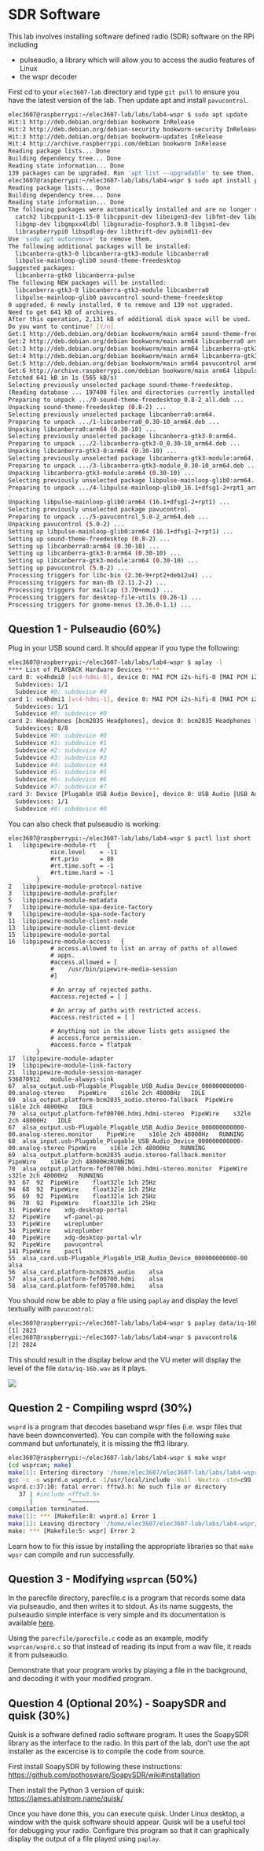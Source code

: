 # SDR Software
This lab involves installing software defined radio (SDR) software on the RPi including
 * pulseaudio, a library which will allow you to access the audio features of Linux
 * the wspr decoder

First cd to your ```elec3607-lab``` directory and type ```git pull``` to ensure you have the latest version of the lab. Then update apt and install ```pavucontrol```.
```bash
elec3607@raspberrypi:~/elec3607-lab/labs/lab4-wspr $ sudo apt update
Hit:1 http://deb.debian.org/debian bookworm InRelease
Hit:2 http://deb.debian.org/debian-security bookworm-security InRelease
Hit:3 http://deb.debian.org/debian bookworm-updates InRelease                  
Hit:4 http://archive.raspberrypi.com/debian bookworm InRelease                 
Reading package lists... Done
Building dependency tree... Done
Reading state information... Done
139 packages can be upgraded. Run 'apt list --upgradable' to see them.
elec3607@raspberrypi:~/elec3607-lab/labs/lab4-wspr $ sudo apt install pavucontrol
Reading package lists... Done
Building dependency tree... Done
Reading state information... Done
The following packages were automatically installed and are no longer required:
  catch2 libcppunit-1.15-0 libcppunit-dev libeigen3-dev libfmt-dev libglfw3
  libgmp-dev libgmpxx4ldbl libgnuradio-fosphor3.9.0 libgsm1-dev
  libraspberrypi0 libspdlog-dev libthrift-dev pybind11-dev
Use 'sudo apt autoremove' to remove them.
The following additional packages will be installed:
  libcanberra-gtk3-0 libcanberra-gtk3-module libcanberra0
  libpulse-mainloop-glib0 sound-theme-freedesktop
Suggested packages:
  libcanberra-gtk0 libcanberra-pulse
The following NEW packages will be installed:
  libcanberra-gtk3-0 libcanberra-gtk3-module libcanberra0
  libpulse-mainloop-glib0 pavucontrol sound-theme-freedesktop
0 upgraded, 6 newly installed, 0 to remove and 139 not upgraded.
Need to get 641 kB of archives.
After this operation, 2,131 kB of additional disk space will be used.
Do you want to continue? [Y/n] 
Get:1 http://deb.debian.org/debian bookworm/main arm64 sound-theme-freedesktop all 0.8-2 [384 kB]
Get:2 http://deb.debian.org/debian bookworm/main arm64 libcanberra0 arm64 0.30-10 [38.3 kB]
Get:3 http://deb.debian.org/debian bookworm/main arm64 libcanberra-gtk3-0 arm64 0.30-10 [12.3 kB]
Get:4 http://deb.debian.org/debian bookworm/main arm64 libcanberra-gtk3-module arm64 0.30-10 [14.2 kB]
Get:5 http://deb.debian.org/debian bookworm/main arm64 pavucontrol arm64 5.0-2 [166 kB]
Get:6 http://archive.raspberrypi.com/debian bookworm/main arm64 libpulse-mainloop-glib0 arm64 16.1+dfsg1-2+rpt1 [26.8 kB]
Fetched 641 kB in 1s (565 kB/s)                   
Selecting previously unselected package sound-theme-freedesktop.
(Reading database ... 197408 files and directories currently installed.)
Preparing to unpack .../0-sound-theme-freedesktop_0.8-2_all.deb ...
Unpacking sound-theme-freedesktop (0.8-2) ...
Selecting previously unselected package libcanberra0:arm64.
Preparing to unpack .../1-libcanberra0_0.30-10_arm64.deb ...
Unpacking libcanberra0:arm64 (0.30-10) ...
Selecting previously unselected package libcanberra-gtk3-0:arm64.
Preparing to unpack .../2-libcanberra-gtk3-0_0.30-10_arm64.deb ...
Unpacking libcanberra-gtk3-0:arm64 (0.30-10) ...
Selecting previously unselected package libcanberra-gtk3-module:arm64.
Preparing to unpack .../3-libcanberra-gtk3-module_0.30-10_arm64.deb ...
Unpacking libcanberra-gtk3-module:arm64 (0.30-10) ...
Selecting previously unselected package libpulse-mainloop-glib0:arm64.
Preparing to unpack .../4-libpulse-mainloop-glib0_16.1+dfsg1-2+rpt1_arm64.deb ..
.
Unpacking libpulse-mainloop-glib0:arm64 (16.1+dfsg1-2+rpt1) ...
Selecting previously unselected package pavucontrol.
Preparing to unpack .../5-pavucontrol_5.0-2_arm64.deb ...
Unpacking pavucontrol (5.0-2) ...
Setting up libpulse-mainloop-glib0:arm64 (16.1+dfsg1-2+rpt1) ...
Setting up sound-theme-freedesktop (0.8-2) ...
Setting up libcanberra0:arm64 (0.30-10) ...
Setting up libcanberra-gtk3-0:arm64 (0.30-10) ...
Setting up libcanberra-gtk3-module:arm64 (0.30-10) ...
Setting up pavucontrol (5.0-2) ...
Processing triggers for libc-bin (2.36-9+rpt2+deb12u4) ...
Processing triggers for man-db (2.11.2-2) ...
Processing triggers for mailcap (3.70+nmu1) ...
Processing triggers for desktop-file-utils (0.26-1) ...
Processing triggers for gnome-menus (3.36.0-1.1) ...
```
## Question 1 -  Pulseaudio (60\%)

Plug in your USB sound card. It should appear if you type the following:
```bash
elec3607@raspberrypi:~/elec3607-lab/labs/lab4-wspr $ aplay -l
**** List of PLAYBACK Hardware Devices ****
card 0: vc4hdmi0 [vc4-hdmi-0], device 0: MAI PCM i2s-hifi-0 [MAI PCM i2s-hifi-0]
  Subdevices: 1/1
  Subdevice #0: subdevice #0
card 1: vc4hdmi1 [vc4-hdmi-1], device 0: MAI PCM i2s-hifi-0 [MAI PCM i2s-hifi-0]
  Subdevices: 1/1
  Subdevice #0: subdevice #0
card 2: Headphones [bcm2835 Headphones], device 0: bcm2835 Headphones [bcm2835 Headphones]
  Subdevices: 8/8
  Subdevice #0: subdevice #0
  Subdevice #1: subdevice #1
  Subdevice #2: subdevice #2
  Subdevice #3: subdevice #3
  Subdevice #4: subdevice #4
  Subdevice #5: subdevice #5
  Subdevice #6: subdevice #6
  Subdevice #7: subdevice #7
card 3: Device [Plugable USB Audio Device], device 0: USB Audio [USB Audio]
  Subdevices: 1/1
  Subdevice #0: subdevice #0
```

You can also check that pulseaudio is working:
```
elec3607@raspberrypi:~/elec3607-lab/labs/lab4-wspr $ pactl list short
1	libpipewire-module-rt	{
            nice.level    = -11
            #rt.prio      = 88
            #rt.time.soft = -1
            #rt.time.hard = -1
        }	
2	libpipewire-module-protocol-native		
3	libpipewire-module-profiler		
5	libpipewire-module-metadata		
7	libpipewire-module-spa-device-factory		
9	libpipewire-module-spa-node-factory		
11	libpipewire-module-client-node		
13	libpipewire-module-client-device		
15	libpipewire-module-portal		
16	libpipewire-module-access	{
            # access.allowed to list an array of paths of allowed
            # apps.
            #access.allowed = [
            #    /usr/bin/pipewire-media-session
            #]

            # An array of rejected paths.
            #access.rejected = [ ]

            # An array of paths with restricted access.
            #access.restricted = [ ]

            # Anything not in the above lists gets assigned the
            # access.force permission.
            #access.force = flatpak
        }	
17	libpipewire-module-adapter		
19	libpipewire-module-link-factory		
21	libpipewire-module-session-manager		
536870912	module-always-sink		
67	alsa_output.usb-Plugable_Plugable_USB_Audio_Device_000000000000-00.analog-stereo	PipeWire	s16le 2ch 48000Hz	IDLE
69	alsa_output.platform-bcm2835_audio.stereo-fallback	PipeWire	s16le 2ch 48000Hz	IDLE
70	alsa_output.platform-fef00700.hdmi.hdmi-stereo	PipeWire	s32le 2ch 48000Hz	IDLE
67	alsa_output.usb-Plugable_Plugable_USB_Audio_Device_000000000000-00.analog-stereo.monitor	PipeWire	s16le 2ch 48000Hz	RUNNING
68	alsa_input.usb-Plugable_Plugable_USB_Audio_Device_000000000000-00.analog-stereo	PipeWire	s16le 2ch 48000Hz	RUNNING
69	alsa_output.platform-bcm2835_audio.stereo-fallback.monitor	PipeWire	s16le 2ch 48000HzRUNNING
70	alsa_output.platform-fef00700.hdmi.hdmi-stereo.monitor	PipeWire	s32le 2ch 48000Hz	RUNNING
93	67	92	PipeWire	float32le 1ch 25Hz
94	68	92	PipeWire	float32le 1ch 25Hz
95	69	92	PipeWire	float32le 1ch 25Hz
96	70	92	PipeWire	float32le 1ch 25Hz
31	PipeWire	xdg-desktop-portal
32	PipeWire	wf-panel-pi
33	PipeWire	wireplumber
34	PipeWire	wireplumber
40	PipeWire	xdg-desktop-portal-wlr
92	PipeWire	pavucontrol
141	PipeWire	pactl
55	alsa_card.usb-Plugable_Plugable_USB_Audio_Device_000000000000-00	alsa
56	alsa_card.platform-bcm2835_audio	alsa
57	alsa_card.platform-fef00700.hdmi	alsa
58	alsa_card.platform-fef05700.hdmi	alsa
```

You should now be able to play a file using ```paplay``` and display the level textually with ```pavucontrol```:

```bash
elec3607@raspberrypi:~/elec3607-lab/labs/lab4-wspr $ paplay data/iq-16b.wav &
[1] 2823
elec3607@raspberrypi:~/elec3607-lab/labs/lab4-wspr $ pavucontrol&
[2] 2824
```

This should result in the display below and the VU meter will display the level of the file ```data/iq-16b.wav``` as it plays.

![](pavucontrol.png)

## Question 2 - Compiling wsprd (30\%)
```wsprd``` is a program that decodes baseband wspr files (i.e. wspr files that have been downconverted). You can compile with the following ```make``` command but unfortunately, it is missing the fft3 library.

```bash
elec3607@raspberrypi:~/elec3607-lab/labs/lab4-wspr $ make wspr
(cd wsprcan; make)
make[1]: Entering directory '/home/elec3607/elec3607-lab/labs/lab4-wspr/wsprcan'
gcc -c -o wsprd.o wsprd.c -I/usr/local/include -Wall -Wextra -std=c99 -pedantic -O3 -ffast-math
wsprd.c:37:10: fatal error: fftw3.h: No such file or directory
   37 | #include <fftw3.h>
      |          ^~~~~~~~~
compilation terminated.
make[1]: *** [Makefile:8: wsprd.o] Error 1
make[1]: Leaving directory '/home/elec3607/elec3607-lab/labs/lab4-wspr/wsprcan'
make: *** [Makefile:5: wspr] Error 2
```

Learn how to fix this issue by installing the appropriate libraries so that ```make wpsr``` can compile and run successfully.

## Question 3 -  Modifying ```wsprcan``` (50\%)
In the parecfile directory, parecfile.c is a program that records some data via pulseaudio, and then writes it to stdout. As its name suggests, the pulseaudio simple interface is very simple and its documentation is available [here](https://www.freedesktop.org/wiki/Software/PulseAudio/Documentation/).

Using the ```parecfile/parecfile.c``` code as an example, modify ```wsprcan/wsprd.c``` so that instead of reading its input from a wav file, it reads it from pulseaudio.

Demonstrate that your program works by playing a file in the background, and decoding it with your modified program.

## Question 4 (Optional 20%) - SoapySDR and quisk (30\%)

Quisk is a software defined radio software program. It uses the SoapySDR library as the interface to the radio. In this part of the lab, don't use the apt installer as the excercise is to compile the code from source.

First install SoapySDR by following these instructions: <https://github.com/pothosware/SoapySDR/wiki#installation>

Then install the Python 3 version of quisk: <https://james.ahlstrom.name/quisk/>

Once you have done this, you can execute quisk. Under Linux desktop, a window with the quisk software should appear. Quisk will be a useful tool for debugging your radio. Configure this program so that it can graphically display the output of a file played using ```paplay```.



